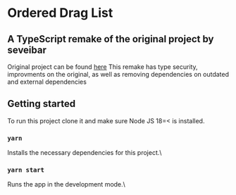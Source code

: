 # Ordered Drag List
## A TypeScript remake of the original project by seveibar

Original project can be found [here](https://github.com/UniversalDataTool/react-image-annotate)
This remake has type security, improvments on the original, as well as removing dependencies on outdated and external dependencies 

## Getting started

To run this project clone it and make sure Node JS 18=< is installed.

### `yarn`

Installs the necessary dependencies for this project.\

### `yarn start`

Runs the app in the development mode.\
